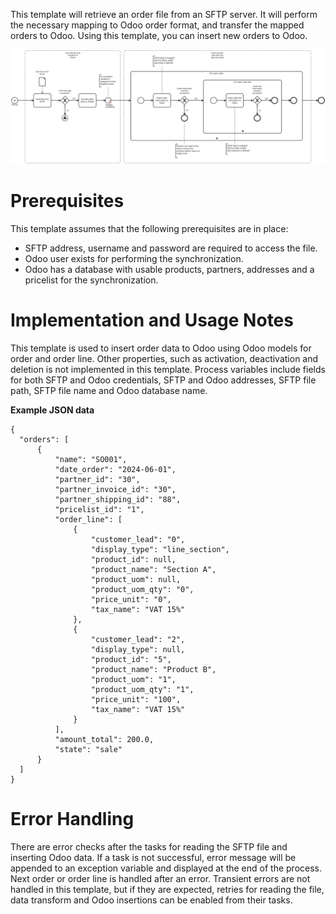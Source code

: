 This template will retrieve an order file from an SFTP server. It will perform the necessary mapping to Odoo order format, and transfer the mapped orders to Odoo.
Using this template, you can insert new orders to Odoo.

![Template](assets/Generic_JSON_order_file_to_Odoo.svg)

# Prerequisites

This template assumes that the following prerequisites are in place:

- SFTP address, username and password are required to access the file.
- Odoo user exists for performing the synchronization.
- Odoo has a database with usable products, partners, addresses and a pricelist for the synchronization.

# Implementation and Usage Notes

This template is used to insert order data to Odoo using Odoo models for order and order line. Other properties, such as activation, deactivation and deletion is not implemented in this template.
Process variables include fields for both SFTP and Odoo credentials, SFTP and Odoo addresses, SFTP file path, SFTP file name and Odoo database name.

**Example JSON data**

```
{
  "orders": [
      {
          "name": "SO001",
          "date_order": "2024-06-01",
          "partner_id": "30",
          "partner_invoice_id": "30",
          "partner_shipping_id": "88",
          "pricelist_id": "1",
          "order_line": [
              {
                  "customer_lead": "0",
                  "display_type": "line_section",
                  "product_id": null,
                  "product_name": "Section A",
                  "product_uom": null,
                  "product_uom_qty": "0",
                  "price_unit": "0",
                  "tax_name": "VAT 15%"
              },
              {
                  "customer_lead": "2",
                  "display_type": null,
                  "product_id": "5",
                  "product_name": "Product B",
                  "product_uom": "1",
                  "product_uom_qty": "1",
                  "price_unit": "100",
                  "tax_name": "VAT 15%"
              }
          ],
          "amount_total": 200.0,
          "state": "sale"
      }
  ]
}

```

# Error Handling

There are error checks after the tasks for reading the SFTP file and inserting Odoo data. If a task is not successful, error message will be appended to an exception variable and displayed at the end of the process. Next order or order line is handled after an error.
Transient errors are not handled in this template, but if they are expected, retries for reading the file, data transform and Odoo insertions can be enabled from their tasks.